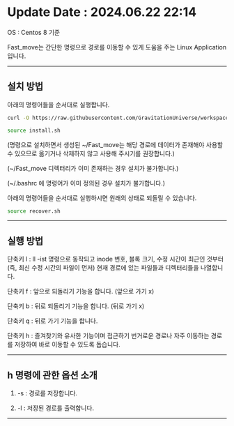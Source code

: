 

# Update Date : 2024.06.22 22:14

OS : Centos 8 기준

Fast_move는 간단한 명령으로 경로를 이동할 수 있게 도움을 주는  Linux Application입니다.

---

## 설치 방법

아래의 명령어들을 순서대로 실행합니다.

```sh
curl -O https://raw.githubusercontent.com/GravitationUniverse/workspace/Fast_move/install.sh
```

```sh
source install.sh
```

(명령으로 설치하면서 생성된 ~/Fast_move는 해당 경로에 데이터가 존재해야 사용할 수 있으므로 옮기거나 삭제하지 않고 사용해 주시기를 권장합니다.)

(~/Fast_move 디렉터리가 이미 존재하는 경우 설치가 불가합니다.)

(~/.bashrc 에 명령어가 이미 정의된 경우 설치가 불가합니다.)

아래의 명령어들을 순서대로 실행하시면 원래의 상태로 되돌릴 수 있습니다.

```sh
source recover.sh
```

---

## 실행 방법

단축키 l : ll -ist 명령으로 동작되고 inode 번호, 블록 크기, 수정 시간이 최근인 것부터 (즉, 최신 수정 시간의 파일이 먼저) 현재 경로에 있는 파일들과 디렉터리들을 나열합니다.

단축키 f : 앞으로 되돌리기 기능을 합니다. (앞으로 가기 x) 

단축키 b : 뒤로 되돌리기 기능을 합니다. (뒤로 가기 x)

단축키 q : 뒤로 가기 기능을 합니다.

단축키 h : 즐겨찾기와 유사한 기능이며 접근하기 번거로운 경로나 자주 이동하는 경로를 저장하여 바로 이동할 수 있도록 돕습니다.

---

## h 명령에 관한 옵션 소개

1. -s : 경로를 저장합니다.

2. -l : 저장된 경로를 출력합니다.

---
